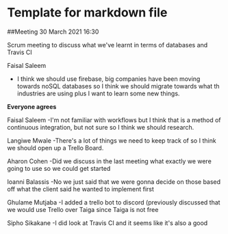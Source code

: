 # Template for markdown file

##Meeting 30 March 2021 16:30

Scrum meeting to discuss what we've learnt in terms of databases and Travis CI

Faisal Saleem
- I think we should use firebase, big companies have been moving towards noSQL databases so I think we should migrate towards what th industries are using plus I want to learn some new things.

**Everyone agrees**

Faisal Saleem
-I'm not familiar with workflows but I think that is a method of continuous integration, but not sure so I think we should research.

Langiwe Mwale
-There's a lot of things we need to keep track of so I think we should open up a Trello Board.

Aharon Cohen
-Did we discuss in the last meeting what exactly we were going to use so we could get started

Ioanni Balassis
-No we just said that we were gonna decide on those based off what the client said he wanted to implement first

Ghulame Mutjaba
-I added a trello bot to discord (previously discussed that we would use Trello over Taiga since Taiga is not free

Sipho Sikakane
-I did look at Travis CI and it seems like it's also a good
